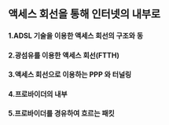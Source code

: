 ## 액세스 회선을 통해 인터넷의 내부로

#### 1.ADSL 기술을 이용한 액세스 회선의 구조와 동

#### 2.광섬유를 이용한 액세스 회선(FTTH)

#### 3.액세스 회선으로 이용하는 PPP 와 터널링

#### 4.프로바이더의 내부

#### 5.프로바이더를 경유하여 흐르는 패킷

